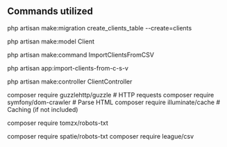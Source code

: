 ## Commands utilized

php artisan make:migration create_clients_table --create=clients

php artisan make:model Client

php artisan make:command ImportClientsFromCSV

php artisan app:import-clients-from-c-s-v

php artisan make:controller ClientController

composer require guzzlehttp/guzzle      # HTTP requests
composer require symfony/dom-crawler    # Parse HTML
composer require illuminate/cache       # Caching (if not included)

composer require tomzx/robots-txt

composer require spatie/robots-txt
composer require league/csv